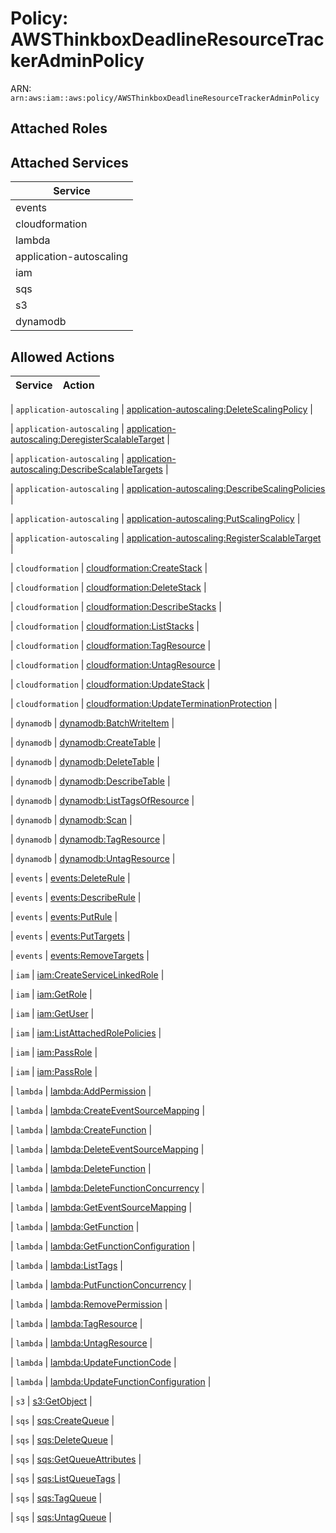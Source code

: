 # Policy: AWSThinkboxDeadlineResourceTrackerAdminPolicy

ARN: `arn:aws:iam::aws:policy/AWSThinkboxDeadlineResourceTrackerAdminPolicy`

## Attached Roles

## Attached Services

| Service |
|---------|
| events |
| cloudformation |
| lambda |
| application-autoscaling |
| iam |
| sqs |
| s3 |
| dynamodb |

## Allowed Actions

| Service | Action |
|:-------:|--------|

| `application-autoscaling` | [application-autoscaling:DeleteScalingPolicy](../actions.md#application-autoscaling:deletescalingpolicy) |

| `application-autoscaling` | [application-autoscaling:DeregisterScalableTarget](../actions.md#application-autoscaling:deregisterscalabletarget) |

| `application-autoscaling` | [application-autoscaling:DescribeScalableTargets](../actions.md#application-autoscaling:describescalabletargets) |

| `application-autoscaling` | [application-autoscaling:DescribeScalingPolicies](../actions.md#application-autoscaling:describescalingpolicies) |

| `application-autoscaling` | [application-autoscaling:PutScalingPolicy](../actions.md#application-autoscaling:putscalingpolicy) |

| `application-autoscaling` | [application-autoscaling:RegisterScalableTarget](../actions.md#application-autoscaling:registerscalabletarget) |

| `cloudformation` | [cloudformation:CreateStack](../actions.md#cloudformation:createstack) |

| `cloudformation` | [cloudformation:DeleteStack](../actions.md#cloudformation:deletestack) |

| `cloudformation` | [cloudformation:DescribeStacks](../actions.md#cloudformation:describestacks) |

| `cloudformation` | [cloudformation:ListStacks](../actions.md#cloudformation:liststacks) |

| `cloudformation` | [cloudformation:TagResource](../actions.md#cloudformation:tagresource) |

| `cloudformation` | [cloudformation:UntagResource](../actions.md#cloudformation:untagresource) |

| `cloudformation` | [cloudformation:UpdateStack](../actions.md#cloudformation:updatestack) |

| `cloudformation` | [cloudformation:UpdateTerminationProtection](../actions.md#cloudformation:updateterminationprotection) |

| `dynamodb` | [dynamodb:BatchWriteItem](../actions.md#dynamodb:batchwriteitem) |

| `dynamodb` | [dynamodb:CreateTable](../actions.md#dynamodb:createtable) |

| `dynamodb` | [dynamodb:DeleteTable](../actions.md#dynamodb:deletetable) |

| `dynamodb` | [dynamodb:DescribeTable](../actions.md#dynamodb:describetable) |

| `dynamodb` | [dynamodb:ListTagsOfResource](../actions.md#dynamodb:listtagsofresource) |

| `dynamodb` | [dynamodb:Scan](../actions.md#dynamodb:scan) |

| `dynamodb` | [dynamodb:TagResource](../actions.md#dynamodb:tagresource) |

| `dynamodb` | [dynamodb:UntagResource](../actions.md#dynamodb:untagresource) |

| `events` | [events:DeleteRule](../actions.md#events:deleterule) |

| `events` | [events:DescribeRule](../actions.md#events:describerule) |

| `events` | [events:PutRule](../actions.md#events:putrule) |

| `events` | [events:PutTargets](../actions.md#events:puttargets) |

| `events` | [events:RemoveTargets](../actions.md#events:removetargets) |

| `iam` | [iam:CreateServiceLinkedRole](../actions.md#iam:createservicelinkedrole) |

| `iam` | [iam:GetRole](../actions.md#iam:getrole) |

| `iam` | [iam:GetUser](../actions.md#iam:getuser) |

| `iam` | [iam:ListAttachedRolePolicies](../actions.md#iam:listattachedrolepolicies) |

| `iam` | [iam:PassRole](../actions.md#iam:passrole) |

| `iam` | [iam:PassRole](../actions.md#iam:passrole) |

| `lambda` | [lambda:AddPermission](../actions.md#lambda:addpermission) |

| `lambda` | [lambda:CreateEventSourceMapping](../actions.md#lambda:createeventsourcemapping) |

| `lambda` | [lambda:CreateFunction](../actions.md#lambda:createfunction) |

| `lambda` | [lambda:DeleteEventSourceMapping](../actions.md#lambda:deleteeventsourcemapping) |

| `lambda` | [lambda:DeleteFunction](../actions.md#lambda:deletefunction) |

| `lambda` | [lambda:DeleteFunctionConcurrency](../actions.md#lambda:deletefunctionconcurrency) |

| `lambda` | [lambda:GetEventSourceMapping](../actions.md#lambda:geteventsourcemapping) |

| `lambda` | [lambda:GetFunction](../actions.md#lambda:getfunction) |

| `lambda` | [lambda:GetFunctionConfiguration](../actions.md#lambda:getfunctionconfiguration) |

| `lambda` | [lambda:ListTags](../actions.md#lambda:listtags) |

| `lambda` | [lambda:PutFunctionConcurrency](../actions.md#lambda:putfunctionconcurrency) |

| `lambda` | [lambda:RemovePermission](../actions.md#lambda:removepermission) |

| `lambda` | [lambda:TagResource](../actions.md#lambda:tagresource) |

| `lambda` | [lambda:UntagResource](../actions.md#lambda:untagresource) |

| `lambda` | [lambda:UpdateFunctionCode](../actions.md#lambda:updatefunctioncode) |

| `lambda` | [lambda:UpdateFunctionConfiguration](../actions.md#lambda:updatefunctionconfiguration) |

| `s3` | [s3:GetObject](../actions.md#s3:getobject) |

| `sqs` | [sqs:CreateQueue](../actions.md#sqs:createqueue) |

| `sqs` | [sqs:DeleteQueue](../actions.md#sqs:deletequeue) |

| `sqs` | [sqs:GetQueueAttributes](../actions.md#sqs:getqueueattributes) |

| `sqs` | [sqs:ListQueueTags](../actions.md#sqs:listqueuetags) |

| `sqs` | [sqs:TagQueue](../actions.md#sqs:tagqueue) |

| `sqs` | [sqs:UntagQueue](../actions.md#sqs:untagqueue) |
